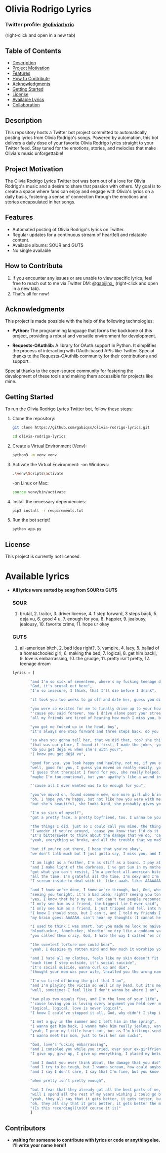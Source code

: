 # Olivia Rodrigo Lyrics

### Twitter profile: [@oliviarlyric](https://twitter.com/oliviarlyric)
(right-click and open in a new tab)

## Table of Contents
- [Description](#description)
- [Project Motivation](#project-motivation)
- [Features](#features)
- [How to Contribute](#how-to-contribute)
- [Acknowledgments](#acknowledgments)
- [Getting Started](#getting-started)
- [License](#license)
- [Available Lyrics](#available-lyrics)
- [Collaboration](#contributors)

## Description
This repository hosts a Twitter bot project committed to automatically posting lyrics from Olivia Rodrigo's songs. Powered by automation, this bot delivers a daily dose of your favorite Olivia Rodrigo lyrics straight to your Twitter feed. Stay tuned for the emotions, stories, and melodies that make Olivia's music unforgettable!

## Project Motivation
The Olivia Rodrigo Lyrics Twitter bot was born out of a love for Olivia Rodrigo's music and a desire to share that passion with others. My goal is to create a space where fans can enjoy and engage with Olivia's lyrics on a daily basis, fostering a sense of connection through the emotions and stories encapsulated in her songs.

## Features
- Automated posting of Olivia Rodrigo's lyrics on Twitter.
- Regular updates for a continuous stream of heartfelt and relatable content.
- Available albums: SOUR and GUTS
- No single available

## How to Contribute
1. If you encounter any issues or are unable to view specific lyrics, feel free to reach out to me via Twitter DM: [@gabijinx_](https://twitter.com/gabijinx_/) (right-click and open in a new tab).
2. That's all for now!

## Acknowledgments
This project is made possible with the help of the following technologies:

- **Python:** The programming language that forms the backbone of this project, providing a robust and versatile environment for development.

- **Requests-OAuthlib:** A library for OAuth support in Python. It simplifies the process of interacting with OAuth-based APIs like Twitter. Special thanks to the Requests-OAuthlib community for their contributions and support.

Special thanks to the open-source community for fostering the development of these tools and making them accessible for projects like mine.

## Getting Started
To run the Olivia Rodrigo Lyrics Twitter bot, follow these steps:

1. Clone the repository:
   ```bash
   git clone https://github.com/gabiqss/olivia-rodrigo-lyrics.git
   ```
   ```bash
   cd olivia-rodrigo-lyrics
3. Create a Virtual Environment (Venv):
   ```bash
   python3 -m venv venv
4. Activate the Virtual Environment:
   -on Windows:
   ```bash
   .\venv\Scripts\activate
   ```
   -on Linux or Mac:
   ```bash
   source venv/bin/activate
   ```
4. Install the necessary dependencies:
   ```bash
   pip3 install -r requirements.txt

5. Run the bot script!
   ```bash
   python app.py

## License
This project is currently not licensed.

# Available lyrics
- **All lyrics were sorted by song from SOUR to GUTS**
  ### SOUR
   1. brutal, 2. traitor, 3. driver license, 4. 1 step forward, 3 steps back, 5. deja vu, 6. good 4 u, 7. enough for you, 8. happier, 9. jealousy, jealousy, 10. favorite crime, 11. hope ur okay
  ### GUTS
   1. all-american bitch, 2. bad idea right?, 3. vampire, 4. lacy, 5. ballad of a homeschooled girl, 6. making the bed, 7. logical, 8. get him back!, 9. love is embarrassing, 10. the grudge, 11. pretty isn't pretty, 12. teenage dream
  ```python
  lyrics = [

          "and I'm so sick of seventeen, where's my fucking teenage dream? if someone tells me one more time 'enjoy your youth', I'm gonna cry",
          "God, it's brutal out here",
          "I'm so insecure, I think, that I'll die before I drink",

          "it took you two weeks to go off and date her, guess you didn't cheat, but you're still a traitor",

          "you were so excited for me to finally drive up to your house, but today I drove through the suburbs crying 'cause you weren't around",
          "'cause you said forever, now I drive alone past your street",
          "all my friends are tired of hearing how much I miss you, but I kinda feel sorry for them, 'cause they'll never know you the way that I do, yeah",

          "you got me fucked up in the head, boy",
          "it's always one step forward and three steps back. do you love me, want me, hate me, boy? I don't understand",

          "so when you gonna tell her, that we did that, too? she thinks it's special, but it's all reused",
          "that was our place, I found it first, I made the jokes, you tell to her when she's with you.", 
          "do you get déjà vu when she's with you?",
          "I know you get déjà vu",

          "good for you, you look happy and healthy, not me, if you ever cared to ask", 
          "well, good for you, I guess you moved on really easily, you found a new girl and it only took a couple weeks",
          "I guess that therapist I found for you, she really helped. now you can be a better man for your brand-new girl",
          "maybe I'm too emotional, but your apathy's like a wound in salt. maybe I'm too emotional, or maybe you never cared at all",

          "'cause all I ever wanted was to be enough for you",

          "you've moved on, found someone new, one more girl who brings out the better in you",
          "oh, I hope you're happy, but not like how you were with me. I'm selfish, I know, I can't let you go. so find someone great, but don't find no one better. I hope you're happy, but don't be happier",
          "but she's beautiful, she looks kind, she probably gives you butterflies",

          "I'm so sick of myself",
          "got a pretty face, a pretty boyfriend, too. I wanna be you so bad and I don't even know you",

          "the things I did, just so I could call you mine. the things you did, well, I hope I was your favorite crime",
          "I wonder if you're around, 'cause you know that I'd do it all again",
          "It's bittersweet to think about the damage that we do, 'cause I was going down, but I was doing it with you",
          "yeah, everything we broke, and all the trouble that we made, but I say that I hate you with a smile on my face",

          "but if you're out there, I hope that you're okay",
          "we don't talk much but I just gotta say, I miss you, and I hope that you're okay",

          "I am light as a feather, I'm as stiff as a board. I pay attention to things that most people ignore",
          "and I make light of the darkness. I've got Sun in my motherfuckin' pocket, best believe",
          "got what you can't resist, I'm a perfect all-american bitch, with perfect all-american lips, and perfect all-american hips",
          "all the time, I'm grateful all the time, I'm sexy and I'm kind, I'm pretty when I cry",
          "I scream inside to deal with it, like: aaah. like: AAAAAAAAAAAAH",

          "and I know we're done, I know we're through, but, God, when I look at you my brain goes: AAAAAAH",
          "seeing you tonight, it's a bad idea, right? seeing you tonight... fuck it, it's fine",
          "yes, I know that he's my ex, but can't two people reconnect?",
          "I only see him as a friend, the biggest lie I ever said",
          "I only see him as a friend, I just tripped and fell into his bed",
          "I know I should stop, but I can't, and I told my friends I was asleep, but I never said where or in whose sheets",
          "my brain goes: AAAAAH. can't hear my thoughts (I cannot hear my thoughts), like blah-blah-blah (blah-blah-blah-blah-blah-blah)",

          "I used to think I was smart, but you made me look so naive",
          "bloodsucker, famefucker, bleedin' me dry like a goddamn vampire",
          "you called them crazy, God, I hate the way I called 'em crazy too",

          "the sweetest torture one could bear",
          "yeah, I despise my rotten mind and how much it worships you",

          "and I hate all my clothes, feels like my skin doesn't fit right over my bones",
          "each time I step outside, it's social suicide",
          "it's social suicide, wanna curl up and die",
          "thought your mom was your wife, \ncalled you the wrong name twice, \ncan't think of a third line, \nla-la-la-la-la-la",

          "I'm so tired of being the girl that I am",
          "and I'm playing the victim so well in my head, but it's me who's been making the bed",
          "well, sometimes I feel like I don't wanna be where I am",

          "two plus two equals five, and I'm the love of your life",
          "'cause loving you is loving every argument you held over my head, brought up the girls you could have instead, said I was too young, I was too soft. can't take a joke, can't get you off. oh, why do I do this? I look so stupid",
          "logical, logical, love is never logical",
          "I know I could've stopped it all, God, why didn't I stop it all?",

          "I met a guy in the summer and I left him in the spring",
          "I wanna get him back, I wanna make him really jealous, wanna make him feel bad",
          "yeah, I pour my little heart out, but as I'm hitting: send, I picture all the faces of my disappointed friends",
          "I wanna meet his mom, just to tell her son sucks",

          "God, love's fucking embarrassing",
          "and I consoled you while you cried, over your ex-girlfriend's new guy, my God, how could I be so stupid?",
          "I give up, give up, I give up everything, I placed my bets and it's not worth anything",

          "and I doubt you ever think about, the damage that you did",
          "and I try to be tough, but I wanna scream, how could anybody do the things you did so easily?",
          "and I say I don't care, I say that I'm fine, but you know I can't let it go, I've tried, I've tried, I've tried for so long",

          "when pretty isn't pretty enough",

          "but I fear that they already got all the best parts of me, and I'm sorry that I couldn't always be your teenage dream",
          "will I spend all the rest of my years wishing I could go back?",
          "yeah, they all say that it gets better, it gets better, but what if I don't?",
          "oh, they all say that it gets better, it gets better the more you grow",
          "(Is this recording?)\n(Of course it is)"
          ]

## Contributors
- **waiting for someone to contribute with lyrics or code or anything else. I'll write your name here!!**

